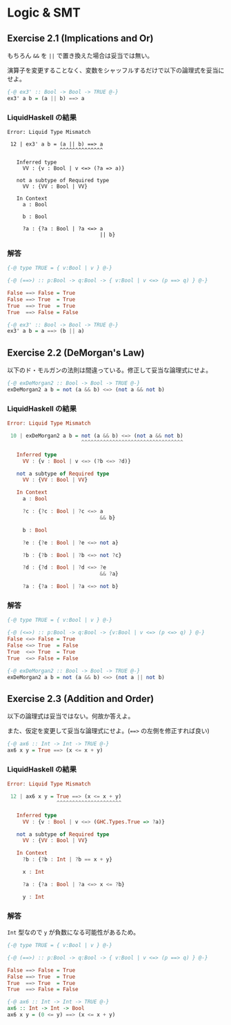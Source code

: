 # Logic & SMT

## Exercise 2.1 (Implications and Or)

もちろん `&&` を `||` で置き換えた場合は妥当では無い。

演算子を変更することなく、変数をシャッフルするだけで以下の論理式を妥当にせよ。

```haskell
{-@ ex3' :: Bool -> Bool -> TRUE @-}
ex3' a b = (a || b) ==> a
```

### LiquidHaskell の結果

```shell
Error: Liquid Type Mismatch

 12 | ex3' a b = (a || b) ==> a
                 ^^^^^^^^^^^^^^

   Inferred type
     VV : {v : Bool | v <=> (?a => a)}

   not a subtype of Required type
     VV : {VV : Bool | VV}

   In Context
     a : Bool

     b : Bool

     ?a : {?a : Bool | ?a <=> a
                              || b}
```

### 解答

```haskell
{-@ type TRUE = { v:Bool | v } @-}

{-@ (==>) :: p:Bool -> q:Bool -> { v:Bool | v <=> (p ==> q) } @-}

False ==> False = True
False ==> True  = True
True  ==> True  = True
True  ==> False = False

{-@ ex3' :: Bool -> Bool -> TRUE @-}
ex3' a b = a ==> (b || a)
```

## Exercise 2.2 (DeMorgan's Law)

以下のド・モルガンの法則は間違っている。修正して妥当な論理式にせよ。

```haskell
{-@ exDeMorgan2 :: Bool -> Bool -> TRUE @-}
exDeMorgan2 a b = not (a && b) <=> (not a && not b)
```

### LiquidHaskell の結果

```haskell
Error: Liquid Type Mismatch

 10 | exDeMorgan2 a b = not (a && b) <=> (not a && not b)
                        ^^^^^^^^^^^^^^^^^^^^^^^^^^^^^^^^^

   Inferred type
     VV : {v : Bool | v <=> (?b <=> ?d)}

   not a subtype of Required type
     VV : {VV : Bool | VV}

   In Context
     a : Bool

     ?c : {?c : Bool | ?c <=> a
                              && b}

     b : Bool

     ?e : {?e : Bool | ?e <=> not a}

     ?b : {?b : Bool | ?b <=> not ?c}

     ?d : {?d : Bool | ?d <=> ?e
                              && ?a}

     ?a : {?a : Bool | ?a <=> not b}
```

### 解答

```haskell
{-@ type TRUE = { v:Bool | v } @-}

{-@ (<=>) :: p:Bool -> q:Bool -> {v:Bool | v <=> (p <=> q) } @-}
False <=> False = True
False <=> True  = False
True  <=> True  = True
True  <=> False = False

{-@ exDeMorgan2 :: Bool -> Bool -> TRUE @-}
exDeMorgan2 a b = not (a && b) <=> (not a || not b)
```

## Exercise 2.3 (Addition and Order)

以下の論理式は妥当ではない。何故か答えよ。

また、仮定を変更して妥当な論理式にせよ。(`==>` の左側を修正すれば良い)

```haskell
{-@ ax6 :: Int -> Int -> TRUE @-}
ax6 x y = True ==> (x <= x + y)
```

### LiquidHaskell の結果

```haskell
Error: Liquid Type Mismatch

 12 | ax6 x y = True ==> (x <= x + y)
                ^^^^^^^^^^^^^^^^^^^^^

   Inferred type
     VV : {v : Bool | v <=> (GHC.Types.True => ?a)}

   not a subtype of Required type
     VV : {VV : Bool | VV}

   In Context
     ?b : {?b : Int | ?b == x + y}

     x : Int

     ?a : {?a : Bool | ?a <=> x <= ?b}

     y : Int
```

### 解答

`Int` 型なので `y` が負数になる可能性があるため。

```haskell
{-@ type TRUE = { v:Bool | v } @-}

{-@ (==>) :: p:Bool -> q:Bool -> { v:Bool | v <=> (p ==> q) } @-}

False ==> False = True
False ==> True  = True
True  ==> True  = True
True  ==> False = False

{-@ ax6 :: Int -> Int -> TRUE @-}
ax6 :: Int -> Int -> Bool
ax6 x y = (0 <= y) ==> (x <= x + y)
```
